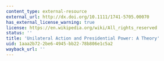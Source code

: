 ```yaml
---
content_type: external-resource
external_url: http://dx.doi.org/10.1111/1741-5705.00070
has_external_license_warning: true
license: https://en.wikipedia.org/wiki/All_rights_reserved
status: ''
title: 'Unilateral Action and Presidential Power: A Theory'
uid: 1aaa2b72-2be6-4945-bb22-78b806e1c5a2
wayback_url: ''
---
```

